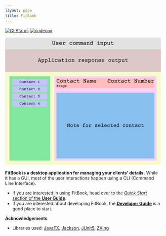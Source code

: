 ```yaml
---
layout: page
title: FitBook
---
```


[![CI Status](https://github.com/AY2324S2-CS2103T-T17-3/tp/actions/workflows/gradle.yml/badge.svg)](https://github.com/AY2324S2-CS2103T-T17-3/tp/actions/workflows/gradle.yml)
[![codecov](https://codecov.io/gh/AY2324S2-CS2103T-T17-3/tp/graph/badge.svg?token=VBA5T73I01)](https://codecov.io/gh/AY2324S2-CS2103T-T17-3/tp)

![Ui](images/Ui.png)

**FitBook is a desktop application for managing your clients' details.** While it has a GUI, most of the user interactions happen using a CLI (Command Line Interface).

* If you are interested in using FitBook, head over to the [_Quick Start_ section of the **User Guide**](UserGuide.html#quick-start).
* If you are interested about developing FitBook, the [**Developer Guide**](DeveloperGuide.html) is a good place to start.


**Acknowledgements**

* Libraries used: [JavaFX](https://openjfx.io/), [Jackson](https://github.com/FasterXML/jackson), [JUnit5](https://github.com/junit-team/junit5), [ZXing](https://github.com/zxing/zxing)
